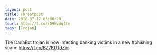 ```yaml
---
layout: post
title: Threatpost
date: 2018-07-17 03:00:20
tourl: http://t.co/rD9Wvdqf3e
tags: [Trojan]
---
```

The DanaBot trojan is now infecting banking victims in a new #phishing scam: https://t.co/BZ7KDTdZxr